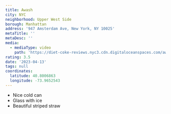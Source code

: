 ```yaml
---
title: Awash
city: NYC
neighborhood: Upper West Side
borough: Manhattan
address: '947 Amsterdam Ave, New York, NY 10025'
metaTitle: ''
metaDesc: ''
media:
  - mediaType: video
    path: 'https://diet-coke-reviews.nyc3.cdn.digitaloceanspaces.com/awash'
rating: 3.5
date: '2023-04-13'
tags: null
coordinates:
  latitude: 40.8006863
  longitude: -73.9652543
---
```


- Nice cold can
- Glass with ice
- Beautiful striped straw
